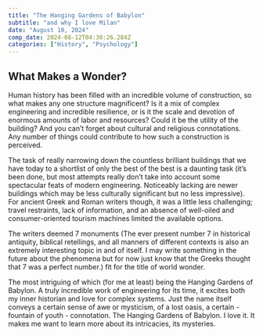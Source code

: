 ```yaml
---
title: "The Hanging Gardens of Babylon"
subtitle: "and why I love Milan"
date: "August 10, 2024"
comp_date: 2024-08-12T04:30:26.284Z
categories: ["History", "Psychology"]
---
```

## What Makes a Wonder?

Human history has been filled with an incredible volume of construction, so what makes any one structure magnificent? Is it a mix of complex engineering and incredible resilience, or is it the scale and devotion of enormous amounts of labor and resources? Could it be the utility of the building? And you can’t forget about cultural and religious connotations. Any number of things could contribute to how such a construction is perceived. 

The task of really narrowing down the countless brilliant buildings that we have today to a shortlist of only the best of the best is a daunting task (it’s been done, but most attempts really don’t take into account some spectacular feats of modern engineering. Noticeably lacking are newer buildings which may be less culturally significant but no less impressive). For ancient Greek and Roman writers though, it was a little less challenging; travel restraints, lack of information, and an absence of well-oiled and consumer-oriented tourism machines limited the available options. 

The writers deemed 7 monuments (The ever present number 7 in historical antiquity, biblical retellings, and all manners of different contexts is also an extremely interesting topic in and of itself. I may write something in the future about the phenomena but for now just know that the Greeks thought that 7 was a perfect number.) fit for the title of world wonder.

The most intriguing of which (for me at least) being the Hanging Gardens of Babylon. A truly incredible work of engineering for its time, it excites both my inner historian and love for complex systems. Just the name itself conveys a certain sense of awe or mysticism, of a lost oasis, a certain - fountain of youth - connotation. The Hanging Gardens of Babylon. I love it. It makes me want to learn more about its intricacies, its mysteries.

